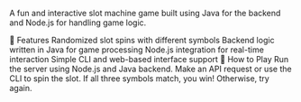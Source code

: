 A fun and interactive slot machine game built using Java for the backend and Node.js for handling game logic.

🚀 Features
Randomized slot spins with different symbols
Backend logic written in Java for game processing
Node.js integration for real-time interaction
Simple CLI and web-based interface support
📌 How to Play
Run the server using Node.js and Java backend.
Make an API request or use the CLI to spin the slot.
If all three symbols match, you win! Otherwise, try again.
